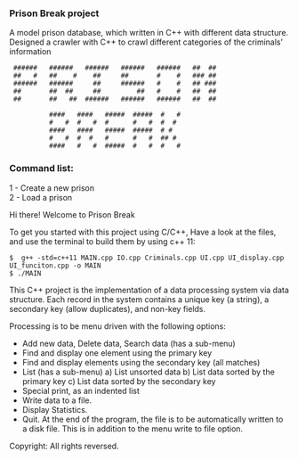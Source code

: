 ### Prison Break project
A model prison database, which written in C++ with different data structure. 
Designed a crawler with C++ to crawl different categories of the criminals’ information


     ######   ######   ######   ######   ######   ##  ##     
     ##   #   ##    #    ##     ##       #    #   ### ##     
     ######   ######     ##     ######   #    #   ## ###     
     ##       ##  ##     ##         ##   #    #   ##  ##     
     ##       ##   ##  ######   ######   ######   ##  ##     
                                                             
              ####   ####   #####  #####  #   #            
              #   #  #   #  #      #   #  #  #             
              ####   ####   #####  #####  # #              
              #   #  #  #   #      #   #  ## #             
              ####   #   #  #####  #   #  #   #            
                                                             
### Command list:
   1 - Create a new prison </br>
   2 - Load a prison 

Hi there! Welcome to Prison Break

To get you started with this project using C/C++, 
Have a look at the files, and use the terminal to build them by using c++ 11:

    $  g++ -std=c++11 MAIN.cpp IO.cpp Criminals.cpp UI.cpp UI_display.cpp UI_funciton.cpp -o MAIN 
    $ ./MAIN
    
    
This C++ project is the implementation of a data processing
system via data structure. Each record in the system contains a unique key (a string), a secondary key (allow duplicates), and non-key fields. 

Processing is to be menu driven with the following options:
- Add new data, Delete data, Search data (has a sub-menu)
- Find and display one element using the primary key
- Find and display elements using the secondary key (all matches)
- List (has a sub-menu)
a) List unsorted data
b) List data sorted by the primary key 
c) List data sorted by the secondary key
- Special print, as an indented list
- Write data to a file.
- Display Statistics. 
- Quit.
At the end of the program, the file is to be automatically written to a disk file. This is in addition
to the menu write to file option.

 Copyright: All rights reversed.

